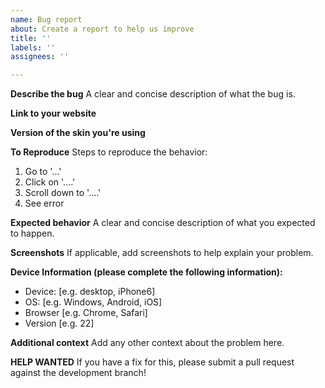 ```yaml
---
name: Bug report
about: Create a report to help us improve
title: ''
labels: ''
assignees: ''

---
```

**Describe the bug**
A clear and concise description of what the bug is.


**Link to your website**


**Version of the skin you're using**


**To Reproduce**
Steps to reproduce the behavior:
1. Go to '...'
2. Click on '....'
3. Scroll down to '....'
4. See error


**Expected behavior**
A clear and concise description of what you expected to happen.


**Screenshots**
If applicable, add screenshots to help explain your problem.


**Device Information (please complete the following information):**
 - Device: [e.g. desktop, iPhone6]
 - OS: [e.g. Windows, Android, iOS]
 - Browser [e.g. Chrome, Safari]
 - Version [e.g. 22]


**Additional context**
Add any other context about the problem here.


**HELP WANTED**
If you have a fix for this, please submit a pull request against the development branch! 